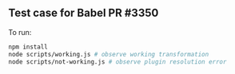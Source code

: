 Test case for Babel PR #3350
----------------------------

To run:

```bash
npm install
node scripts/working.js # observe working transformation
node scripts/not-working.js # observe plugin resolution error
```
